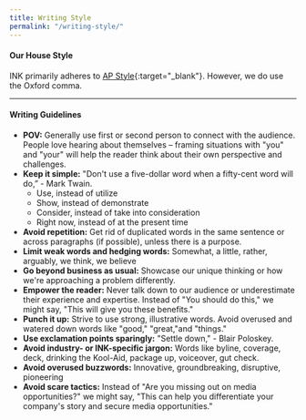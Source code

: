 ```yaml
---
title: Writing Style
permalink: "/writing-style/"
---
```


#### **Our House Style**

INK primarily adheres to [AP Style](https://www.apstylebook.com/){:target="_blank"}. However, we do use the Oxford comma. 

---

#### **Writing Guidelines**

* **POV:** Generally use first or second person to connect with the audience. People love hearing about themselves – framing situations with "you" and "your" will help the reader think about their own perspective and challenges.
* **Keep it simple:** "Don't use a five-dollar word when a fifty-cent word will do,” - Mark Twain.
  * Use, instead of utilize
  * Show, instead of demonstrate
  * Consider, instead of take into consideration
  * Right now, instead of at the present time
* **Avoid repetition:** Get rid of duplicated words in the same sentence or across paragraphs (if possible), unless there is a purpose.
* **Limit weak words and hedging words:** Somewhat, a little, rather, arguably, we think, we believe 
* **Go beyond business as usual:** Showcase our unique thinking or how we're approaching a problem differently.
* **Empower the reader:** Never talk down to our audience or underestimate their experience and expertise. Instead of "You should do this," we might say, "This will give you these benefits." 
* **Punch it up:** Strive to use strong, illustrative words. Avoid overused and watered down words like "good," "great,"and "things." 
* **Use exclamation points sparingly:** "Settle down," - Blair Poloskey.
* **Avoid industry- or INK-specific jargon:** Words like byline, coverage, deck, drinking the Kool-Aid, package up, voiceover, gut check.
* **Avoid overused buzzwords:** Innovative, groundbreaking, disruptive, pioneering
* **Avoid scare tactics:** Instead of "Are you missing out on media opportunities?" we might say, "This can help you differentiate your company's story and secure media opportunities." 